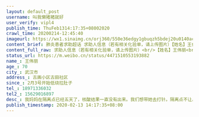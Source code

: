 ```yaml
---
layout: default_post
username: 叫我懒猪猪就好
user_verify: vipl4
publish_time: ThuFeb1314:17:35+08002020
crawl_time: 20200214-12:45:40
imageurl: https://wx1.sinaimg.cn/orj360/550e36edgy1gbuqzh5bdej20u0140ac7.jpg,https://wx1.sinaimg.cn/orj360/550e36edgy1gbuqzhhor1j20u0140gpj.jpg,https://wx2.sinaimg.cn/orj360/550e36edgy1gbuqzialkyj20u0140q6l.jpg,https://wx3.sinaimg.cn/orj360/550e36edgy1gbuqzgo9qyj20u0140q6j.jpg,https://wx3.sinaimg.cn/orj360/550e36edgy1gbuqzimqbrj20u0140q6d.jpg
content_brief: 肺炎患者求助超话 求助人信息（若有相关化验单，请上传图片）【姓名】王伟丽【年龄】70【所在城市】武汉市【所在小区、社区】古画小区 古田社区【患病时间】2月3号开始低烧 拉肚子【联系方式】18971336032【其他紧急联系人】15629016897【病情描述】 我妈妈在隔离点已经五天了，核酸结果一 ...全文
content_full_raw: 求助人信息（若有相关化验单，请上传图片）<br/>【姓名】王伟丽<br/>【年龄】70<br/>【所在城市】武汉市<br/>【所在小区、社区】古画小区古田社区<br/>【患病时间】2月3号开始低烧拉肚子<br/>【联系方式】18971336032<br/>【其他紧急联系人】15629016897<br/>【病情描述】我妈妈在隔离点已经五天了，核酸结果一直没有出来。我们想带她去打针。隔离点不让。问社区，社区说不知道隔离点怎么操作。隔离点让我们把药自己备好带进去，但是因为妈妈本人有内风湿还有低血糖。开了拜复乐完全不敢吃，因为没有医生护士。隔离点除了查体温，给中药，做了一次核酸，核酸结果已经三天了，还没出结果。不知道能帮她做什么，也不知道要怎么操作了。社区一问三不知。我们一切都是按照社区的要求来的，但是社区往隔离点一送就什么都不管了。
status_url: https://m.weibo.cn/status/4471510553193882
name_: 王伟丽
age_: 70
city_: 武汉市
address_: 古画小区古田社区
since_: 2月3号开始低烧拉肚子
tel_: 18971336032
tel2_: 15629016897
desc_: 我妈妈在隔离点已经五天了，核酸结果一直没有出来。我们想带她去打针。隔离点不让。问社区，社区说不知道隔离点怎么操作。隔离点让我们把药自己备好带进去，但是因为妈妈本人有内风湿还有低血糖。开了拜复乐完全不敢吃，因为没有医生护士。隔离点除了查体温，给中药，做了一次核酸，核酸结果已经三天了，还没出结果。不知道能帮她做什么，也不知道要怎么操作了。社区一问三不知。我们一切都是按照社区的要求来的，但是社区往隔离点一送就什么都不管了。
publish_timestamp: 2020-02-13 14:17:35+08:00
---
```

